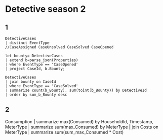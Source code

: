 # Detective season 2

## 1

```kql
DetectiveCases
| distinct EventType
//CaseAssigned CaseUnsolved CaseSolved CaseOpened

let bounty= DetectiveCases
| extend b=parse_json(Properties)
| where EventType == 'CaseOpened'
| project CaseId, b.Bounty;

DetectiveCases 
| join bounty on CaseId
| where EventType == 'CaseSolved'
| summarize count(b_Bounty), sum(toint(b_Bounty)) by DetectiveId
| order by sum_b_Bounty desc 
```

## 2

Consumption 
| summarize max(Consumed) by HouseholdId, Timestamp, MeterType
| summarize sum(max_Consumed) by  MeterType
| join Costs on MeterType
| summarize sum(sum_max_Consumed * Cost)
